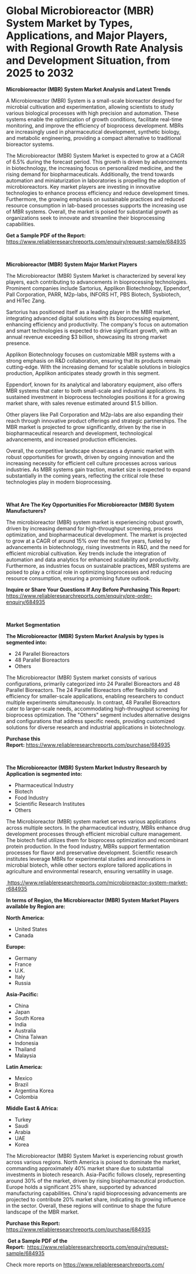 <p><h1>Global Microbioreactor (MBR) System Market by Types, Applications, and Major Players, with Regional Growth Rate Analysis and Development Situation, from 2025 to 2032</h1></p><p><strong>Microbioreactor (MBR) System Market Analysis and Latest Trends</strong></p>
<p><p>A Microbioreactor (MBR) System is a small-scale bioreactor designed for microbial cultivation and experimentation, allowing scientists to study various biological processes with high precision and automation. These systems enable the optimization of growth conditions, facilitate real-time monitoring, and improve the efficiency of bioprocess development. MBRs are increasingly used in pharmaceutical development, synthetic biology, and metabolic engineering, providing a compact alternative to traditional bioreactor systems.</p><p>The Microbioreactor (MBR) System Market is expected to grow at a CAGR of 6.5% during the forecast period. This growth is driven by advancements in biotechnology, the increasing focus on personalized medicine, and the rising demand for biopharmaceuticals. Additionally, the trend towards automation and miniaturization in laboratories is propelling the adoption of microbioreactors. Key market players are investing in innovative technologies to enhance process efficiency and reduce development times. Furthermore, the growing emphasis on sustainable practices and reduced resource consumption in lab-based processes supports the increasing use of MBR systems. Overall, the market is poised for substantial growth as organizations seek to innovate and streamline their bioprocessing capabilities.</p></p>
<p><strong>Get a Sample PDF of the Report:&nbsp;</strong> <a href="https://www.reliableresearchreports.com/enquiry/request-sample/684935?utm_campaign=1674&utm_medium=2&utm_source=Github&utm_content=ia&utm_term=02032025&utm_id=microbioreactor-mbr-system">https://www.reliableresearchreports.com/enquiry/request-sample/684935</a></p>
<p>&nbsp;</p>
<p><strong>Microbioreactor (MBR) System Major Market Players</strong></p>
<p><p>The Microbioreactor (MBR) System Market is characterized by several key players, each contributing to advancements in bioprocessing technologies. Prominent companies include Sartorius, Applikon Biotechnology, Eppendorf, Pall Corporation, PARR, M2p-labs, INFORS HT, PBS Biotech, Sysbiotech, and HiTec Zang. </p><p>Sartorius has positioned itself as a leading player in the MBR market, integrating advanced digital solutions with its bioprocessing equipment, enhancing efficiency and productivity. The company's focus on automation and smart technologies is expected to drive significant growth, with an annual revenue exceeding $3 billion, showcasing its strong market presence.</p><p>Applikon Biotechnology focuses on customizable MBR systems with a strong emphasis on R&D collaboration, ensuring that its products remain cutting-edge. With the increasing demand for scalable solutions in biologics production, Applikon anticipates steady growth in this segment.</p><p>Eppendorf, known for its analytical and laboratory equipment, also offers MBR systems that cater to both small-scale and industrial applications. Its sustained investment in bioprocess technologies positions it for a growing market share, with sales revenue estimated around $1.5 billion.</p><p>Other players like Pall Corporation and M2p-labs are also expanding their reach through innovative product offerings and strategic partnerships. The MBR market is projected to grow significantly, driven by the rise in biopharmaceutical research and development, technological advancements, and increased production efficiencies. </p><p>Overall, the competitive landscape showcases a dynamic market with robust opportunities for growth, driven by ongoing innovation and the increasing necessity for efficient cell culture processes across various industries. As MBR systems gain traction, market size is expected to expand substantially in the coming years, reflecting the critical role these technologies play in modern bioprocessing.</p></p>
<p>&nbsp;</p>
<p><strong>What Are The Key Opportunities For Microbioreactor (MBR) System Manufacturers?</strong></p>
<p><p>The microbioreactor (MBR) system market is experiencing robust growth, driven by increasing demand for high-throughput screening, process optimization, and biopharmaceutical development. The market is projected to grow at a CAGR of around 15% over the next five years, fueled by advancements in biotechnology, rising investments in R&D, and the need for efficient microbial cultivation. Key trends include the integration of automation and data analytics for enhanced scalability and productivity. Furthermore, as industries focus on sustainable practices, MBR systems are poised to play a critical role in optimizing bioprocesses and reducing resource consumption, ensuring a promising future outlook.</p></p>
<p><strong>Inquire or Share Your Questions If Any Before Purchasing This Report:</strong> <a href="https://www.reliableresearchreports.com/enquiry/pre-order-enquiry/684935?utm_campaign=1674&utm_medium=2&utm_source=Github&utm_content=ia&utm_term=02032025&utm_id=microbioreactor-mbr-system">https://www.reliableresearchreports.com/enquiry/pre-order-enquiry/684935</a></p>
<p>&nbsp;</p>
<p><strong>Market Segmentation</strong></p>
<p><strong>The Microbioreactor (MBR) System Market Analysis by types is segmented into:</strong></p>
<p><ul><li>24 Parallel Bioreactors</li><li>48 Parallel Bioreactors</li><li>Others</li></ul></p>
<p><p>The Microbioreactor (MBR) System market consists of various configurations, primarily categorized into 24 Parallel Bioreactors and 48 Parallel Bioreactors. The 24 Parallel Bioreactors offer flexibility and efficiency for smaller-scale applications, enabling researchers to conduct multiple experiments simultaneously. In contrast, 48 Parallel Bioreactors cater to larger-scale needs, accommodating high-throughput screening for bioprocess optimization. The "Others" segment includes alternative designs and configurations that address specific needs, providing customized solutions for diverse research and industrial applications in biotechnology.</p></p>
<p><strong>Purchase this Report:&nbsp;</strong><a href="https://www.reliableresearchreports.com/purchase/684935?utm_campaign=1674&utm_medium=2&utm_source=Github&utm_content=ia&utm_term=02032025&utm_id=microbioreactor-mbr-system">https://www.reliableresearchreports.com/purchase/684935</a></p>
<p>&nbsp;</p>
<p><strong>The Microbioreactor (MBR) System Market Industry Research by Application is segmented into:</strong></p>
<p><ul><li>Pharmaceutical Industry</li><li>Biotech</li><li>Food Industry</li><li>Scientific Research Institutes</li><li>Others</li></ul></p>
<p><p>The Microbioreactor (MBR) system market serves various applications across multiple sectors. In the pharmaceutical industry, MBRs enhance drug development processes through efficient microbial culture management. The biotech field utilizes them for bioprocess optimization and recombinant protein production. In the food industry, MBRs support fermentation processes for flavor and preservative development. Scientific research institutes leverage MBRs for experimental studies and innovations in microbial biotech, while other sectors explore tailored applications in agriculture and environmental research, ensuring versatility in usage.</p></p>
<p><a href="https://www.reliableresearchreports.com/microbioreactor-system-market-r684935?utm_campaign=1674&utm_medium=2&utm_source=Github&utm_content=ia&utm_term=02032025&utm_id=microbioreactor-mbr-system">&nbsp;https://www.reliableresearchreports.com/microbioreactor-system-market-r684935</a></p>
<p><strong>In terms of Region, the Microbioreactor (MBR) System Market Players available by Region are:</strong></p>
<p>
    <p> <strong> North America: </strong>
        <ul>
            <li>United States</li>
            <li>Canada</li>
        </ul>
        </p> 
    <p> <strong> Europe: </strong>
        <ul>
            <li>Germany</li>
            <li>France</li>
            <li>U.K.</li>
            <li>Italy</li>
            <li>Russia</li>
        </ul>
        </p> 
    <p> <strong> Asia-Pacific: </strong>
        <ul>
            <li>China</li>
            <li>Japan</li>
            <li>South Korea</li>
            <li>India</li>
            <li>Australia</li>
            <li>China Taiwan</li>
            <li>Indonesia</li>
            <li>Thailand</li>
            <li>Malaysia</li>
        </ul>
        </p> 
    <p> <strong> Latin America: </strong>
        <ul>
            <li>Mexico</li>
            <li>Brazil</li>
            <li>Argentina Korea</li>
            <li>Colombia</li>
        </ul>
        </p> 
    <p> <strong> Middle East & Africa: </strong>
        <ul>
            <li>Turkey</li>
            <li>Saudi</li>
            <li>Arabia</li>
            <li>UAE</li>
            <li>Korea</li>
        </ul>
    </p>
    </p>
<p><p>The Microbioreactor (MBR) System Market is experiencing robust growth across various regions. North America is poised to dominate the market, commanding approximately 40% market share due to substantial investments in biotech research. Asia-Pacific follows closely, representing around 30% of the market, driven by rising biopharmaceutical production. Europe holds a significant 25% share, supported by advanced manufacturing capabilities. China's rapid bioprocessing advancements are projected to contribute 20% market share, indicating its growing influence in the sector. Overall, these regions will continue to shape the future landscape of the MBR market.</p></p>
<p><strong>Purchase this Report: </strong><a href="https://www.reliableresearchreports.com/purchase/684935?utm_campaign=1674&utm_medium=2&utm_source=Github&utm_content=ia&utm_term=02032025&utm_id=microbioreactor-mbr-system">https://www.reliableresearchreports.com/purchase/684935</a></p>
<p>&nbsp;<strong>Get a Sample PDF of the Report:&nbsp;&nbsp;</strong><a href="https://www.reliableresearchreports.com/enquiry/request-sample/684935?utm_campaign=1674&utm_medium=2&utm_source=Github&utm_content=ia&utm_term=02032025&utm_id=microbioreactor-mbr-system">https://www.reliableresearchreports.com/enquiry/request-sample/684935</a></p>
<p><strong></strong></p>
<p>Check more reports on <a href="https://www.reliableresearchreports.com/?utm_campaign=1674&utm_medium=2&utm_source=Github&utm_content=ia&utm_term=02032025&utm_id=microbioreactor-mbr-system">https://www.reliableresearchreports.com/</a></p>